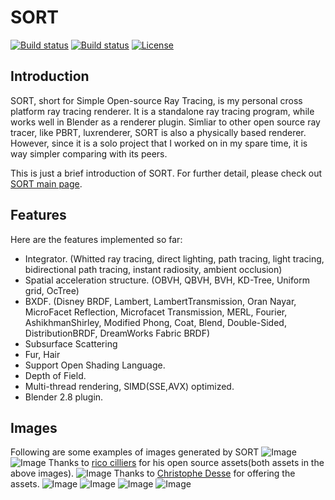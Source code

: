 # SORT
[![Build status](https://travis-ci.org/JiayinCao/SORT.svg?branch=master)](https://travis-ci.org/JiayinCao/SORT)
[![Build status](https://ci.appveyor.com/api/projects/status/la6ixha9tqe52qyr?svg=true)](https://ci.appveyor.com/project/JiayinCao/sort)
[![License](https://img.shields.io/badge/License-GPL3-blue.svg)](https://www.gnu.org/licenses/gpl-3.0.en.html)

## Introduction
SORT, short for Simple Open-source Ray Tracing, is my personal cross platform ray tracing renderer. It is a standalone ray tracing program, while works well in Blender as a renderer plugin. Simliar to other open source ray tracer, like PBRT, luxrenderer, SORT is also a physically based renderer. However, since it is a solo project that I worked on in my spare time, it is way simpler comparing with its peers.

This is just a brief introduction of SORT. For further detail, please check out [SORT main page](https://sort-renderer.com).

## Features

Here are the features implemented so far:
  - Integrator. (Whitted ray tracing, direct lighting, path tracing, light tracing, bidirectional path tracing, instant radiosity, ambient occlusion)
  - Spatial acceleration structure. (OBVH, QBVH, BVH, KD-Tree, Uniform grid, OcTree)
  - BXDF. (Disney BRDF, Lambert, LambertTransmission, Oran Nayar, MicroFacet Reflection, Microfacet Transmission, MERL, Fourier, AshikhmanShirley, Modified Phong, Coat, Blend, Double-Sided, DistributionBRDF, DreamWorks Fabric BRDF)
  - Subsurface Scattering
  - Fur, Hair
  - Support Open Shading Language.
  - Depth of Field.
  - Multi-thread rendering, SIMD(SSE,AVX) optimized.
  - Blender 2.8 plugin.

## Images
Following are some examples of images generated by SORT
![Image](http://sort-renderer.com/assets/main_page/human.png)
![Image](http://sort-renderer.com/assets/main_page/curly%20hair.png)
Thanks to [rico cilliers](https://www.artstation.com/ricocilliers) for his open source assets(both assets in the above images).
![Image](http://sort-renderer.com/assets/main_page/car.png)
Thanks to [Christophe Desse](https://www.artstation.com/christophe-desse) for offering the assets.
![Image](http://sort-renderer.com/assets/main_page/sss_dragon.png)
![Image](http://sort-renderer.com/assets/main_page/dinning%20room.png)
![Image](http://sort-renderer.com/assets/main_page/living%20room.png)
![Image](http://sort-renderer.com/assets/main_page/table.png)
